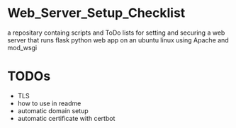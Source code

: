 # Web_Server_Setup_Checklist
a repositary containg scripts and ToDo lists for setting and securing a web server that runs flask python web app on an ubuntu linux using Apache and mod_wsgi

# TODOs    
* TLS
* how to use in readme    
* automatic domain setup    
* automatic certificate with certbot    

